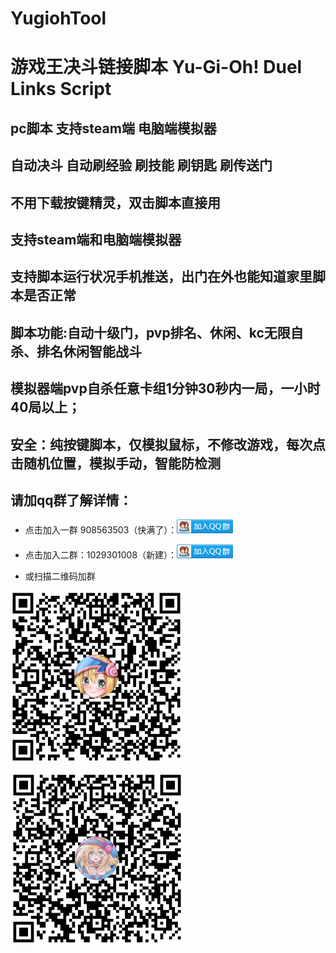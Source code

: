 # YugiohTool
# 游戏王决斗链接脚本 Yu-Gi-Oh! Duel Links Script
## pc脚本 支持steam端 电脑端模拟器 
## 自动决斗 自动刷经验 刷技能 刷钥匙 刷传送门 
## 不用下载按键精灵，双击脚本直接用
## 支持steam端和电脑端模拟器 
## 支持脚本运行状况手机推送，出门在外也能知道家里脚本是否正常 
## 脚本功能:自动十级门，pvp排名、休闲、kc无限自杀、排名休闲智能战斗 
## 模拟器端pvp自杀任意卡组1分钟30秒内一局，一小时40局以上； 
## 安全：纯按键脚本，仅模拟鼠标，不修改游戏，每次点击随机位置，模拟手动，智能防检测  


## 请加qq群了解详情：  
- 点击加入一群 908563503（快满了）：<a target="_blank" href="//shang.qq.com/wpa/qunwpa?idkey=a9fc731dc99adda32f42d793e8b75936ccd84a1728f12b5790fd1ce52a48e713"><img border="0" src="image/join_qq_group.png" alt="游戏王决斗链接脚本交流1群" title="点击加入游戏王决斗链接脚本交流群"></a>  
- 点击加入二群：1029301008（新建）：<a target="_blank" href="https://qm.qq.com/cgi-bin/qm/qr?k=7Ppuf4VaCxQ-u-DIJIePEsdQyOM2mGNo&jump_from=webapi"><img border="0" src="image/join_qq_group.png" alt="游戏王决斗链接脚本交流2群" title="点击加入决斗链接国际服/国服"></a>


- 或扫描二维码加群

![](image/qqgroup1.png)

![](image/qqgroup2.png)



